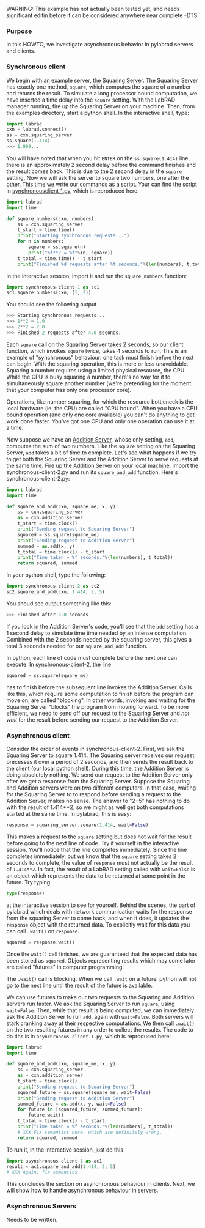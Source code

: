 WARNING: This example has not actually been tested yet, and needs significant editin before it can be considered anywhere near complete -DTS

### Purpose

In this HOWTO, we investigate asynchronous behavior in pylabrad servers and
clients.

### Synchronous client

We begin with an example server, [the Squaring Server](squaringserver.py).
The Squaring Server has exactly one method, `square`, which computes the
square of a number and returns the result.
To simulate a long processor bound computation, we have inserted a time
delay into the `square` setting.
With the LabRAD manager running, fire up the Squaring Server on your machine.
Then, from the examples directory, start a python shell.
In the interactive shell, type:

```python
import labrad
cxn = labrad.connect()
ss = cxn.squaring_server
ss.square(1.414)
>>> 1.999...
```

You will have noted that when you hit `ENTER` on the `ss.square(1.414)`
line, there is an approximately 2 second delay before the command
finishes and the result comes back.
This is due to the 2 second delay in the `square` setting.
Now we will ask the server to square two numbers, one after the other.
This time we write our commands as a script.
Your can find the script in [synchronousclient_1.py](synchronousclient_1.py),
which is reproduced here:

```python
import labrad
import time

def square_numbers(cxn, numbers):
    ss = cxn.squaring_server
    t_start = time.time()
    print("Starting synchronous requests...")
    for n in numbers:
        square = ss.square(n)
        print("%f**2 = %f"%(n, square))
    t_total = time.time() - t_start
    print("Finished %d requests after %f seconds."%(len(numbers), t_total))
```

In the interactive session, import it and run the `square_numbers` function:

```python
import synchronous-client-1 as sc1
sc1.square_numbers(cxn, (1, 2))
```

You should see the following output

```python
>>> Starting synchronous requests...
>>> 1**2 = 1.0
>>> 2**2 = 2.0
>>> Finished 2 requests after 4.0 seconds.
```

Each `square` call on the Squaring Server takes 2 seconds, so our client
function, which invokes `square` twice, takes 4 seconds to run.
This is an example of "synchronous" behaviour: one task must finish
before the next can begin.
With the squaring operation, this is more or less unavoidable.
Squaring a number requires using a limited physical resource, the CPU.
While the CPU is busy squaring a number, there's no way for it to
simultaneously square another number (we're pretending for the moment
that your computer has only one processor core).

Operations, like number squaring, for which the resource bottleneck is
the local hardware (ie. the CPU) are called "CPU bound".
When you have a CPU bound operation (and only one core available) you
can't do anything to get work done faster.
You've got one CPU and only one operation can use it at a time.

Now suppose we have an [Addition Server](additionserver.py), whose only
setting, `add`, computes the sum of two numbers.
Like the `square` setting on the Squaring Server, `add` takes a bit of
time to complete.
Let's see what happens if we try to get both the Squaring Server and the
Addition Server to serve requests at the same time.
Fire up the Addition Server on your local machine.
Import the synchronous-client-2.py and run its `square_and_add` function.
Here's synchronous-client-2.py:

```python
import labrad
import time

def square_and_add(cxn, square_me, x, y):
    ss = cxn.squaring_server
    as = cxn.addition_server
    t_start = time.clock()
    print("Sending request to Squaring Server")
    squared = ss.square(square_me)
    print("Sending request to Addition Server")
    summed = as.add(x, y)
    t_total = time.clock() - t_start
    print("Time taken = %f seconds."%(len(numbers), t_total))
    return squared, summed
```

In your python shell, type the following:

```python
import synchronous-client-2 as sc2
sc2.square_and_add(cxn, 1.414, 2, 5)
```

You shoud see output something like this:

```python
>>> Finished after 3.0 seconds
```

If you look in the Addition Server's code, you'll see that the `add`
setting has a 1 second delay to simulate time time needed by an intense
computation.
Combined with the 2 seconds needed by the squaring server, this gives a
total 3 seconds needed for our `square_and_add` function.

In python, each line of code must complete before the next one can
execute.
In synchronous-client-2, the line

```python
squared = ss.square(square_me)
```

has to finish before the subsequent line invokes the Addition Server.
Calls like this, which require some computation to finish before the
program can move on, are called "blocking".
In other words, invoking and waiting for the Squaring Server "blocks" the
program from moving forward.
To be more efficient, we need to send off our request to the Squaring
Server and _not wait_ for the result before sending our request to the
Addition Server.

### Asynchronous client

Consider the order of events in synchronous-client-2.
First, we ask the Squaring Server to square 1.414.
The Squaring server receives our request, precesses it over a period of 2
seconds, and then sends the result back to the client (our local python
shell).
During this time, the Addition Server is doing absolutely nothing.
We send our request to the Addition Server only after we get a response
from the Squaring Server.
Suppose the Squaring and Addition servers were on two different
computers.
In that case, waiting for the Squaring Server to to respond before
sending a request to the Addition Server, makes no sense.
The answer to "2+5" has nothing to do with the result of 1.414**2,
so we might as well get both computations started at the same time.
In pylabrad, this is easy:

```python
response = squaring_server.square(1.414, wait=False)
```

This makes a request to the `square` setting but does not wait for the
result before going to the next line of code.
Try it yourself in the interactive session.
You'll notice that the line completes immediately.
Since the line completes immediately, but we know that the `square`
setting takes 2 seconds to complete, the value of `response` must not
actually be the result of `1.414**2`.
In fact, the result of a LabRAD setting called with `wait=False` is an
object which represents the data to be returned at some point in the
future.
Try typing

```python
type(response)
```

at the interactive session to see for yourself.
Behind the scenes, the part of pylabrad which deals with network
communication waits for the response from the squaring Server to come
back, and when it does, it updates the `response` object with the
returned data.
To explicitly wait for this data you can call `.wait()` on `response`.

```python
squared = response.wait()
```

Once the `wait()` call finishes, we are guaranteed that the expected data
has been stored as `squared`.
Objects representing results which may come later are called "futures" in
computer programming.

The `.wait()` call is blocking.
When we call `.wait` on a future, python will not go to the next line
until the result of the future is available.

We can use futures to make our two requests to the Squaring and Addition
servers run faster.
We ask the Squaring Server to run `square`, using `wait=False`.
Then, while that result is being computed, we can immediately ask the
Addition Server to run `add`, again with `wait=False`.
Both servers will stark cranking away at their respective computations.
We then call `.wait()` on the two resulting futures in any order to
collect the results.
The code to do tihs is in `asynchronous-client-1.py`, which is reproduced
here:

```python
import labrad
import time

def square_and_add(cxn, square_me, x, y):
    ss = cxn.squaring_server
    as = cxn.addition_server
    t_start = time.clock()
    print("Sending request to Squaring Server")
    squared_future = ss.square(square_me, wait=False)
    print("Sending request to Addition Server")
    summed_future = as.add(x, y, wait=False)
    for future in [squared_future, summed_future]:
        future.wait()
    t_total = time.clock() - t_start
    print("Time taken = %f seconds."%(len(numbers), t_total))
    # XXX Fix semantics here, which are definitely wrong.
    return squared, summed
```

To run it, in the interactive session, just do this

```python
import asynchronous-client-1 as ac1
result = ac1.square_and_add(1.414, 2, 5)
# XXX Again, fix semantics
```

This concludes the section on asynchronous behaviour in clients.
Next, we will show how to handle asynchronous behaviour in servers.

### Asynchronous Servers

Needs to be written.